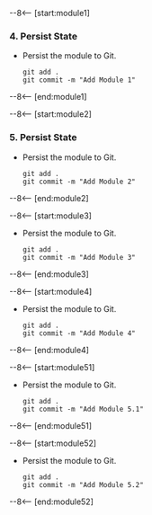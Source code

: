 --8<-- [start:module1]

### 4. Persist State

- Persist the module to Git.

    ```shell
    git add .
    git commit -m "Add Module 1"
    ```

--8<-- [end:module1]

--8<-- [start:module2]

### 5. Persist State

- Persist the module to Git.

    ```shell
    git add .
    git commit -m "Add Module 2"
    ```

--8<-- [end:module2]

--8<-- [start:module3]

- Persist the module to Git.

    ```shell
    git add .
    git commit -m "Add Module 3"
    ```

--8<-- [end:module3]

--8<-- [start:module4]

- Persist the module to Git.

    ```shell
    git add .
    git commit -m "Add Module 4"
    ```

--8<-- [end:module4]

--8<-- [start:module51]

- Persist the module to Git.

    ```shell
    git add .
    git commit -m "Add Module 5.1"
    ```

--8<-- [end:module51]

--8<-- [start:module52]

- Persist the module to Git.

    ```shell
    git add .
    git commit -m "Add Module 5.2"
    ```

--8<-- [end:module52]
